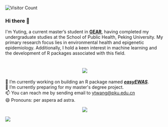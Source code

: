 ![Visitor Count](https://profile-counter.glitch.me/ytwangZero/count.svg)<br>

### Hi there 👋<br>
I'm Yuting, a current master’s student in <a href="https://gearpku2020.github.io//">**GEAR**</a></li>, having completed my undergraduate studies at the School of Public Health, Peking University. My primary research focus lies in environmental health and epigenetic epidemiology. Additionally, I hold a keen interest in machine learning and the development of R packages associated with this field.

<h1 align="center"> <a href="https://sunguoqi.com/"> <img src="https://readme-typing-svg.herokuapp.com/?lines=console.log(%22Hello%2C%20World!%22);Welcome%20to%20zero%20Github!&center=true&size=27"> </a> </h1>

🔭 I’m currently working on building an R package named <a href="https://github.com/ytwangZero/easyEWAS">***easyEWAS***</a></li>.<br>
🌱 I’m currently preparing for my master's degree project.<br>
📫 You can reach me by sending email to <ytwang@pku.edu.cn><br>
😄 Pronouns: per aspera ad astra.

<div align="center"> <img src="https://github-readme-streak-stats.herokuapp.com/?user=ytwangZero" /> </div>

![](https://github-readme-activity-graph.cyclic.app/graph?username=ytwangZero&theme=dracula)

<!--
**ytwangZero/ytwangZero** is a ✨ _special_ ✨ repository because its `README.md` (this file) appears on your GitHub profile.

Here are some ideas to get you started:

- 🔭 I’m currently working on building an R package, easyEWAS.
- 🌱 I’m currently learning ...
- 👯 I’m looking to collaborate on ...
- 🤔 I’m looking for help with ...
- 💬 Ask me about ...
- 📫 How to reach me: ...
- 😄 Pronouns: ...
- ⚡ Fun fact: ...
-->
